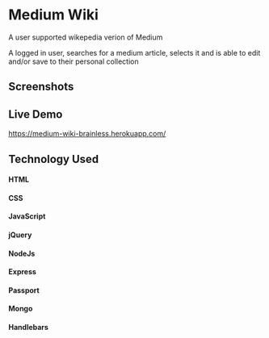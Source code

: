 # Medium Wiki
A user supported wikepedia verion of Medium

A logged in user, searches for a medium article, selects it and is able to edit and/or save to their personal collection 

## Screenshots



## Live Demo
https://medium-wiki-brainless.herokuapp.com/


## Technology Used

#### HTML
#### CSS
#### JavaScript
#### jQuery
#### NodeJs
#### Express
#### Passport
#### Mongo
#### Handlebars

